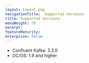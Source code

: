 ```yaml
---
layout: layout.pug
navigationTitle:  Supported Versions
title: Supported Versions
menuWeight: 70
excerpt:
featureMaturity:
enterprise: false
---
```


<!-- This source repo for this topic is https://github.com/mesosphere/confluent -->


- Confluent Kafka: 3.2.0
- DC/OS: 1.9 and higher
